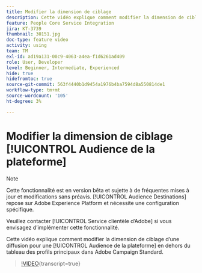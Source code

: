 ```yaml
---
title: Modifier la dimension de ciblage
description: Cette vidéo explique comment modifier la dimension de ciblage d’une diffusion pour une audience de plateforme en dehors du tableau de profil principal dans Adobe Campaign Standard.
feature: People Core Service Integration
jira: KT-3739
thumbnail: 30151.jpg
doc-type: feature video
activity: using
team: TM
exl-id: ad19a131-00c9-4063-a4ea-f1d6261ad409
role: User, Developer
level: Beginner, Intermediate, Experienced
hide: true
hidefromtoc: true
source-git-commit: 563f4440b1d9454a1976b4ba7594d8a550814de1
workflow-type: tm+mt
source-wordcount: '105'
ht-degree: 3%

---
```


# Modifier la dimension de ciblage [!UICONTROL Audience de la plateforme]

>[!NOTE]
>
>Cette fonctionnalité est en version bêta et sujette à de fréquentes mises à jour et modifications sans préavis. [!UICONTROL Audience Destinations] repose sur Adobe Experience Platform et nécessite une configuration spécifique.
>
>Veuillez contacter [!UICONTROL Service clientèle d’Adobe] si vous envisagez d’implémenter cette fonctionnalité.

Cette vidéo explique comment modifier la dimension de ciblage d’une diffusion pour une [!UICONTROL Audience de la plateforme] en dehors du tableau des profils principaux dans Adobe Campaign Standard.

>[!VIDEO](https://video.tv.adobe.com/v/30151?learn=on){transcript=true}
